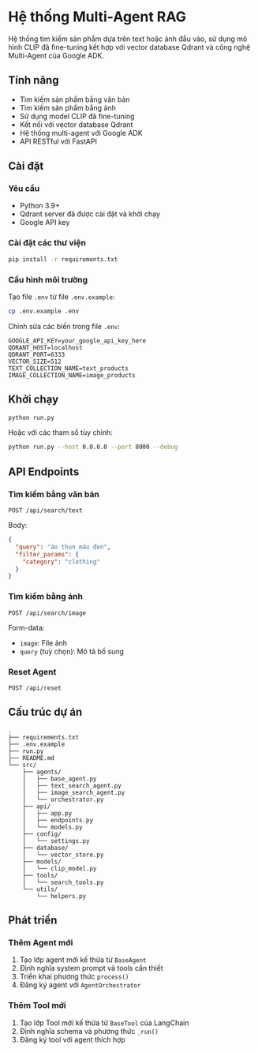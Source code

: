 # Hệ thống Multi-Agent RAG

Hệ thống tìm kiếm sản phẩm dựa trên text hoặc ảnh đầu vào, sử dụng mô hình CLIP đã fine-tuning kết hợp với vector database Qdrant và công nghệ Multi-Agent của Google ADK.

## Tính năng

- Tìm kiếm sản phẩm bằng văn bản
- Tìm kiếm sản phẩm bằng ảnh
- Sử dụng model CLIP đã fine-tuning
- Kết nối với vector database Qdrant
- Hệ thống multi-agent với Google ADK
- API RESTful với FastAPI

## Cài đặt

### Yêu cầu

- Python 3.9+
- Qdrant server đã được cài đặt và khởi chạy
- Google API key

### Cài đặt các thư viện

```bash
pip install -r requirements.txt
```

### Cấu hình môi trường

Tạo file `.env` từ file `.env.example`:

```bash
cp .env.example .env
```

Chỉnh sửa các biến trong file `.env`:

```
GOOGLE_API_KEY=your_google_api_key_here
QDRANT_HOST=localhost
QDRANT_PORT=6333
VECTOR_SIZE=512
TEXT_COLLECTION_NAME=text_products
IMAGE_COLLECTION_NAME=image_products
```

## Khởi chạy

```bash
python run.py
```

Hoặc với các tham số tùy chỉnh:

```bash
python run.py --host 0.0.0.0 --port 8000 --debug
```

## API Endpoints

### Tìm kiếm bằng văn bản

```
POST /api/search/text
```

Body:
```json
{
  "query": "áo thun màu đen",
  "filter_params": {
    "category": "clothing"
  }
}
```

### Tìm kiếm bằng ảnh

```
POST /api/search/image
```

Form-data:
- `image`: File ảnh
- `query` (tuỳ chọn): Mô tả bổ sung

### Reset Agent

```
POST /api/reset
```

## Cấu trúc dự án

```
.
├── requirements.txt
├── .env.example
├── run.py
├── README.md
└── src/
    ├── agents/
    │   ├── base_agent.py
    │   ├── text_search_agent.py
    │   ├── image_search_agent.py
    │   └── orchestrator.py
    ├── api/
    │   ├── app.py
    │   ├── endpoints.py
    │   └── models.py
    ├── config/
    │   └── settings.py
    ├── database/
    │   └── vector_store.py
    ├── models/
    │   └── clip_model.py
    ├── tools/
    │   └── search_tools.py
    └── utils/
        └── helpers.py
```

## Phát triển

### Thêm Agent mới

1. Tạo lớp agent mới kế thừa từ `BaseAgent`
2. Định nghĩa system prompt và tools cần thiết
3. Triển khai phương thức `process()`
4. Đăng ký agent với `AgentOrchestrator`

### Thêm Tool mới

1. Tạo lớp Tool mới kế thừa từ `BaseTool` của LangChain
2. Định nghĩa schema và phương thức `_run()`
3. Đăng ký tool với agent thích hợp 